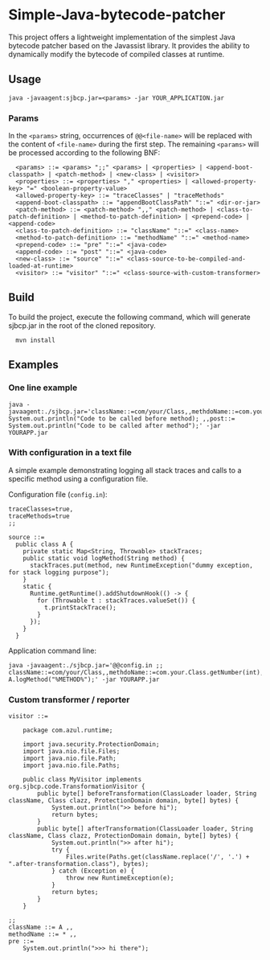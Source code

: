 
# Simple-Java-bytecode-patcher

This project offers a lightweight implementation of the simplest Java bytecode patcher based on the Javassist library. It provides the ability to dynamically modify the bytecode of compiled classes at runtime.

## Usage

```
java -javaagent:sjbcp.jar=<params> -jar YOUR_APPLICATION.jar
```

### Params

In the `<params>` string, occurrences of `@@<file-name>` will be replaced with the content of `<file-name>` during the first step. The remaining `<params>` will be processed according to the following BNF:


```
  <params> ::= <params> ";;" <params> | <properties> | <append-boot-classpath> | <patch-method> | <new-class> | <visitor>
  <properties> ::= <properties> "," <properties> | <allowed-property-key> "=" <boolean-property-value>
  <allowed-property-key> ::= "traceClasses" | "traceMethods"
  <append-boot-classpath> ::= "appendBootClassPath" "::=" <dir-or-jar>
  <patch-method> ::= <patch-method> ",," <patch-method> | <class-to-patch-definition> | <method-to-patch-definition> | <prepend-code> | <append-code>
  <class-to-patch-definition> ::= "className" "::=" <class-name>
  <method-to-patch-definition> ::= "methodName" "::=" <method-name>
  <prepend-code> ::= "pre" "::=" <java-code>
  <append-code> ::= "post" "::=" <java-code>
  <new-class> ::= "source" "::=" <class-source-to-be-compiled-and-loaded-at-runtime>
  <visitor> ::= "visitor" "::=" <class-source-with-custom-transformer>
```

## Build

To build the project, execute the following command, which will generate sjbcp.jar in the root of the cloned repository.

```
  mvn install
```

## Examples

### One line example

```
java -javaagent:./sjbcp.jar='className::=com/your/Class,,methdoName::=com.your.Class.getNumber(int),,pre::= System.out.println("Code to be called before method); ,,post::= System.out.println("Code to be called after method");' -jar YOURAPP.jar
```

### With configuration in a text file

A simple example demonstrating logging all stack traces and calls to a specific method using a configuration file.

Configuration file (`config.in`):

```
traceClasses=true,
traceMethods=true
;;

source ::=
  public class A {
    private static Map<String, Throwable> stackTraces;
    public static void logMethod(String method) {
      stackTraces.put(method, new RuntimeException("dummy exception, for stack logging purpose");
    }
    static {
      Runtime.getRuntime().addShutdownHook(() -> {
        for (Throwable t : stackTraces.valueSet()) {
          t.printStackTrace();
        }
      });
    }
  }
```

Application command line:
```
java -javaagent:./sjbcp.jar='@@config.in ;; className::=com/your/Class,,methdoName::=com.your.Class.getNumber(int),,pre::= A.logMethod("%METHOD%");' -jar YOURAPP.jar
```

### Custom transformer / reporter

```
visitor ::=

	package com.azul.runtime;

	import java.security.ProtectionDomain;
	import java.nio.file.Files;
	import java.nio.file.Path;
	import java.nio.file.Paths;

	public class MyVisitor implements org.sjbcp.code.TransformationVisitor {
		public byte[] beforeTransformation(ClassLoader loader, String className, Class clazz, ProtectionDomain domain, byte[] bytes) {
            System.out.println(">> before hi");
			return bytes;
		}
		public byte[] afterTransformation(ClassLoader loader, String className, Class clazz, ProtectionDomain domain, byte[] bytes) {
            System.out.println(">> after hi");
			try {
				Files.write(Paths.get(className.replace('/', '.') + ".after-transformation.class"), bytes);
			} catch (Exception e) {
				throw new RuntimeException(e);
			}
			return bytes;
		}
	}

;;
className ::= A ,,
methodName ::= * ,,
pre ::=
	System.out.println(">>> hi there");
```
